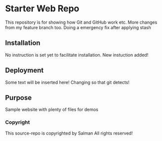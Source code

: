 # Starter Web Repo

This repository is for showing how Git and GitHub work etc.
More changes from my feature branch too.
Doing a emergency fix after applying stash

## Installation

No instruction is set yet to facilitate installation.
New instuction added!

## Deployment

Some text will be inserted here!
Changing so that git detects!

## Purpose

Sample website with plenty of files for demos

### Copyright

This source-repo is copyrighted by Salman
All rights reserved!